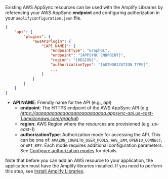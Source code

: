 Existing AWS AppSync resources can be used with the Amplify Libraries by referencing your AWS AppSync **endpoint** and configuring authorization  in your `amplifyconfiguration.json` file.

```json
{
    "api": {
        "plugins": {
            "awsAPIPlugin": {
                "[API NAME]": {
                    "endpointType": "GraphQL",
                    "endpoint": "[APPSYNC ENDPOINT]",
                    "region": "[REGION]",
                    "authorizationType": "[AUTHORIZATION TYPE]",
                    ...
                }
            }
        }
    }
}
```

- **API NAME**: Friendly name for the API (e.g., *api*)
  - **endpoint**: The HTTPS endpoint of the AWS AppSync API (e.g. *https://aaaaaaaaaaaaaaaaaaaaaaaaaa.appsync-api.us-east-1.amazonaws.com/graphql*)
  - **region**:  AWS Region where the resources are provisioned (e.g. *us-east-1*)
  - **authorizationType**: Authorization mode for accessing the API. This can be one of: `AMAZON_COGNITO_USER_POOLS`, `AWS_IAM`, `OPENID_CONNECT`, or `API_KEY`. Each mode requires additional configuration parameters. See [Configure authorization modes](~/lib/graphqlapi/authz.md) for  details.

Note that before you can add an AWS resource to your application, the application must have the Amplify libraries installed. If you need to perform this step, see [Install Amplify Libraries](~/lib/project-setup/create-application.md#n2-install-amplify-libraries). 
